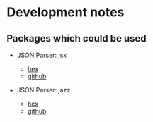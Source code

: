 Development notes
=================

Packages which could be used
----------------------------

* JSON Parser: jsx 
    - [hex](https://hex.pm/packages/jsx/2.0.4)
    - [github](https://github.com/talentdeficit/jsx)

* JSON Parser: jazz
    - [hex](https://hex.pm/packages/jazz)
    - [github](https://github.com/meh/jazz) 
